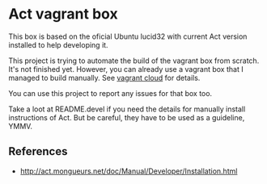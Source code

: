 Act vagrant box
===============

This box is based on the oficial Ubuntu lucid32 with current
Act version installed to help developing it.

This project is trying to automate the build of the vagrant box
from scratch. It's not finished yet. However, you can already
use a vagrant box that I managed to build manually. See
[vagrant cloud](https://vagrantcloud.com/alexm/Act) for details.

You can use this project to report any issues for that box too.

Take a loot at README.devel if you need the details for manually
install instructions of Act. But be careful, they have to be
used as a guideline, YMMV.

References
----------

*   http://act.mongueurs.net/doc/Manual/Developer/Installation.html

